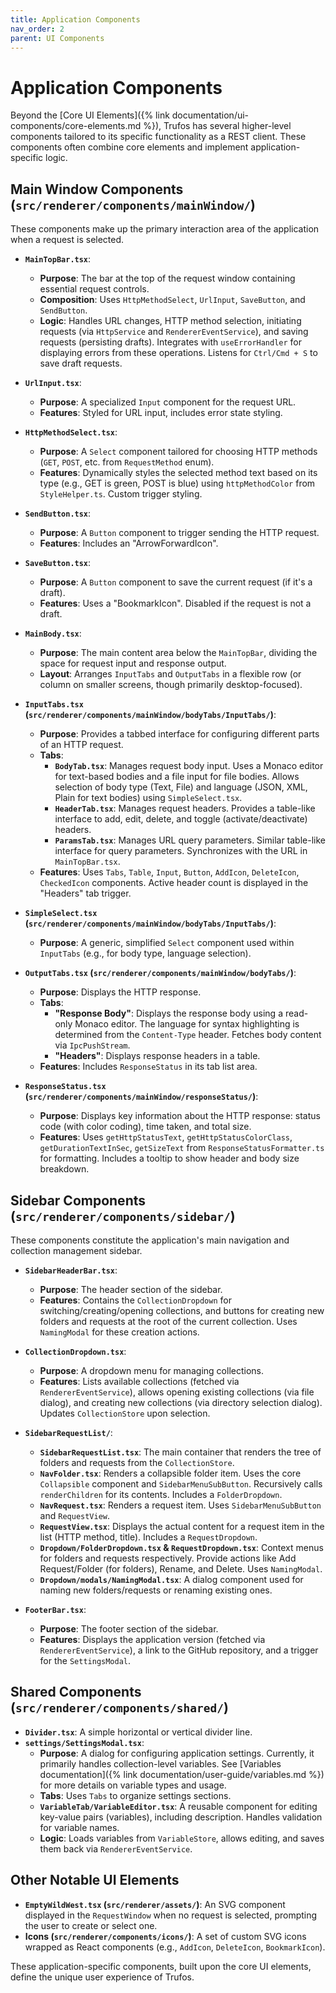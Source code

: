 ```yaml
---
title: Application Components
nav_order: 2
parent: UI Components
---
```


# Application Components

Beyond the [Core UI Elements]({% link documentation/ui-components/core-elements.md %}), Trufos has several higher-level components tailored to its specific functionality as a REST client. These components often combine core elements and implement application-specific logic.

## Main Window Components (`src/renderer/components/mainWindow/`)

These components make up the primary interaction area of the application when a request is selected.

*   **`MainTopBar.tsx`**:
    *   **Purpose**: The bar at the top of the request window containing essential request controls.
    *   **Composition**: Uses `HttpMethodSelect`, `UrlInput`, `SaveButton`, and `SendButton`.
    *   **Logic**: Handles URL changes, HTTP method selection, initiating requests (via `HttpService` and `RendererEventService`), and saving requests (persisting drafts). Integrates with `useErrorHandler` for displaying errors from these operations. Listens for `Ctrl/Cmd + S` to save draft requests.

*   **`UrlInput.tsx`**:
    *   **Purpose**: A specialized `Input` component for the request URL.
    *   **Features**: Styled for URL input, includes error state styling.

*   **`HttpMethodSelect.tsx`**:
    *   **Purpose**: A `Select` component tailored for choosing HTTP methods (`GET`, `POST`, etc. from `RequestMethod` enum).
    *   **Features**: Dynamically styles the selected method text based on its type (e.g., GET is green, POST is blue) using `httpMethodColor` from `StyleHelper.ts`. Custom trigger styling.

*   **`SendButton.tsx`**:
    *   **Purpose**: A `Button` component to trigger sending the HTTP request.
    *   **Features**: Includes an "ArrowForwardIcon".

*   **`SaveButton.tsx`**:
    *   **Purpose**: A `Button` component to save the current request (if it's a draft).
    *   **Features**: Uses a "BookmarkIcon". Disabled if the request is not a draft.

*   **`MainBody.tsx`**:
    *   **Purpose**: The main content area below the `MainTopBar`, dividing the space for request input and response output.
    *   **Layout**: Arranges `InputTabs` and `OutputTabs` in a flexible row (or column on smaller screens, though primarily desktop-focused).

*   **`InputTabs.tsx` (`src/renderer/components/mainWindow/bodyTabs/InputTabs/`)**:
    *   **Purpose**: Provides a tabbed interface for configuring different parts of an HTTP request.
    *   **Tabs**:
        *   **`BodyTab.tsx`**: Manages request body input. Uses a Monaco editor for text-based bodies and a file input for file bodies. Allows selection of body type (Text, File) and language (JSON, XML, Plain for text bodies) using `SimpleSelect.tsx`.
        *   **`HeaderTab.tsx`**: Manages request headers. Provides a table-like interface to add, edit, delete, and toggle (activate/deactivate) headers.
        *   **`ParamsTab.tsx`**: Manages URL query parameters. Similar table-like interface for query parameters. Synchronizes with the URL in `MainTopBar.tsx`.
    *   **Features**: Uses `Tabs`, `Table`, `Input`, `Button`, `AddIcon`, `DeleteIcon`, `CheckedIcon` components. Active header count is displayed in the "Headers" tab trigger.

*   **`SimpleSelect.tsx` (`src/renderer/components/mainWindow/bodyTabs/InputTabs/`)**:
    *   **Purpose**: A generic, simplified `Select` component used within `InputTabs` (e.g., for body type, language selection).

*   **`OutputTabs.tsx` (`src/renderer/components/mainWindow/bodyTabs/`)**:
    *   **Purpose**: Displays the HTTP response.
    *   **Tabs**:
        *   **"Response Body"**: Displays the response body using a read-only Monaco editor. The language for syntax highlighting is determined from the `Content-Type` header. Fetches body content via `IpcPushStream`.
        *   **"Headers"**: Displays response headers in a table.
    *   **Features**: Includes `ResponseStatus` in its tab list area.

*   **`ResponseStatus.tsx` (`src/renderer/components/mainWindow/responseStatus/`)**:
    *   **Purpose**: Displays key information about the HTTP response: status code (with color coding), time taken, and total size.
    *   **Features**: Uses `getHttpStatusText`, `getHttpStatusColorClass`, `getDurationTextInSec`, `getSizeText` from `ResponseStatusFormatter.ts` for formatting. Includes a tooltip to show header and body size breakdown.

## Sidebar Components (`src/renderer/components/sidebar/`)

These components constitute the application's main navigation and collection management sidebar.

*   **`SidebarHeaderBar.tsx`**:
    *   **Purpose**: The header section of the sidebar.
    *   **Features**: Contains the `CollectionDropdown` for switching/creating/opening collections, and buttons for creating new folders and requests at the root of the current collection. Uses `NamingModal` for these creation actions.

*   **`CollectionDropdown.tsx`**:
    *   **Purpose**: A dropdown menu for managing collections.
    *   **Features**: Lists available collections (fetched via `RendererEventService`), allows opening existing collections (via file dialog), and creating new collections (via directory selection dialog). Updates `CollectionStore` upon selection.

*   **`SidebarRequestList/`**:
    *   **`SidebarRequestList.tsx`**: The main container that renders the tree of folders and requests from the `CollectionStore`.
    *   **`NavFolder.tsx`**: Renders a collapsible folder item. Uses the core `Collapsible` component and `SidebarMenuSubButton`. Recursively calls `renderChildren` for its contents. Includes a `FolderDropdown`.
    *   **`NavRequest.tsx`**: Renders a request item. Uses `SidebarMenuSubButton` and `RequestView`.
    *   **`RequestView.tsx`**: Displays the actual content for a request item in the list (HTTP method, title). Includes a `RequestDropdown`.
    *   **`Dropdown/FolderDropdown.tsx` & `RequestDropdown.tsx`**: Context menus for folders and requests respectively. Provide actions like Add Request/Folder (for folders), Rename, and Delete. Uses `NamingModal`.
    *   **`Dropdown/modals/NamingModal.tsx`**: A dialog component used for naming new folders/requests or renaming existing ones.

*   **`FooterBar.tsx`**:
    *   **Purpose**: The footer section of the sidebar.
    *   **Features**: Displays the application version (fetched via `RendererEventService`), a link to the GitHub repository, and a trigger for the `SettingsModal`.

## Shared Components (`src/renderer/components/shared/`)

*   **`Divider.tsx`**: A simple horizontal or vertical divider line.
*   **`settings/SettingsModal.tsx`**:
    *   **Purpose**: A dialog for configuring application settings. Currently, it primarily handles collection-level variables. See [Variables documentation]({% link documentation/user-guide/variables.md %}) for more details on variable types and usage.
    *   **Tabs**: Uses `Tabs` to organize settings sections.
    *   **`VariableTab/VariableEditor.tsx`**: A reusable component for editing key-value pairs (variables), including description. Handles validation for variable names.
    *   **Logic**: Loads variables from `VariableStore`, allows editing, and saves them back via `RendererEventService`.

## Other Notable UI Elements

*   **`EmptyWildWest.tsx` (`src/renderer/assets/`)**: An SVG component displayed in the `RequestWindow` when no request is selected, prompting the user to create or select one.
*   **Icons (`src/renderer/components/icons/`)**: A set of custom SVG icons wrapped as React components (e.g., `AddIcon`, `DeleteIcon`, `BookmarkIcon`).

These application-specific components, built upon the core UI elements, define the unique user experience of Trufos. 